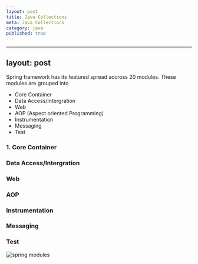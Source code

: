 ```yaml
---
layout: post
title: Java Collections
meta: Java Collections
category: java
published: true
---
```

---
layout: post
---
Spring framework has its featured spread accross 20 modules.  These modules are grouped into 
* Core Container
* Data Access/Intergration
* Web
* AOP (Aspect oriented Programming)
* Instrumentation 
* Messaging
* Test

### 1. **Core Container**

### **Data Access/Intergration**
### **Web**
### **AOP**
### **Instrumentation**
### **Messaging**
### **Test**


![spring modules]({{site.baseurl}}resources/images/spring-framework-modules.JPG)
